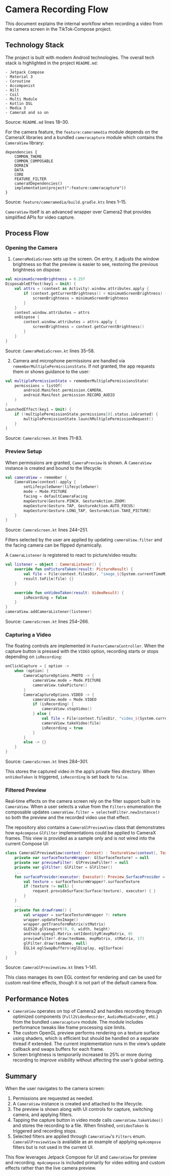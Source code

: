 # Camera Recording Flow

This document explains the internal workflow when recording a video from the camera screen in the TikTok‑Compose project.

## Technology Stack

The project is built with modern Android technologies. The overall tech stack is highlighted in the project `README.md`:

```
- Jetpack Compose
- Material 3
- Coroutine
- Accompanist
- Hilt
- Coil
- Multi Module
- Kotlin DSL
- Media 3
- CameraX and so on
```

Source: `README.md` lines 18–30.

For the camera feature, the `feature:cameramedia` module depends on the CameraX libraries and a bundled `cameracapture` module which contains the `CameraView` library:

```
dependencies {
    COMMON_THEME
    COMMON_COMPOSABLE
    DOMAIN
    DATA
    CORE
    FEATURE_FILTER
    cameraXDependencies()
    implementation(project(":feature:cameracapture"))
}
```

Source: `feature/cameramedia/build.gradle.kts` lines 1–15.

`CameraView` itself is an advanced wrapper over Camera2 that provides simplified APIs for video capture.

## Process Flow

### Opening the Camera

1. `CameraMediaScreen` sets up the screen. On entry, it adjusts the window brightness so that the preview is easier to see, restoring the previous brightness on dispose:

```kotlin
val minimumScreenBrightness = 0.25f
DisposableEffect(key1 = Unit) {
    val attrs = (context as Activity).window.attributes.apply {
        if (context.getCurrentBrightness() < minimumScreenBrightness) {
            screenBrightness = minimumScreenBrightness
        }
    }
    context.window.attributes = attrs
    onDispose {
        context.window.attributes = attrs.apply {
            screenBrightness = context.getCurrentBrightness()
        }
    }
}
```

Source: `CameraMediaScreen.kt` lines 35–58.

2. Camera and microphone permissions are handled via `rememberMultiplePermissionsState`. If not granted, the app requests them or shows guidance to the user:

```kotlin
val multiplePermissionState = rememberMultiplePermissionsState(
    permissions = listOf(
        android.Manifest.permission.CAMERA,
        android.Manifest.permission.RECORD_AUDIO
    )
)
LaunchedEffect(key1 = Unit) {
    if (!multiplePermissionState.permissions[0].status.isGranted) {
        multiplePermissionState.launchMultiplePermissionRequest()
    }
}
```

Source: `CameraScreen.kt` lines 71–83.

### Preview Setup

When permissions are granted, `CameraPreview` is shown. A `CameraView` instance is created and bound to the lifecycle:

```kotlin
val cameraView = remember {
    CameraView(context).apply {
        setLifecycleOwner(lifecycleOwner)
        mode = Mode.PICTURE
        facing = defaultCameraFacing
        mapGesture(Gesture.PINCH, GestureAction.ZOOM)
        mapGesture(Gesture.TAP, GestureAction.AUTO_FOCUS)
        mapGesture(Gesture.LONG_TAP, GestureAction.TAKE_PICTURE)
    }
}
```

Source: `CameraScreen.kt` lines 244–251.

Filters selected by the user are applied by updating `cameraView.filter` and the facing camera can be flipped dynamically.

A `CameraListener` is registered to react to picture/video results:

```kotlin
val listener = object : CameraListener() {
    override fun onPictureTaken(result: PictureResult) {
        val file = File(context.filesDir, "image_${System.currentTimeMillis()}.jpg")
        result.toFile(file) {}
    }

    override fun onVideoTaken(result: VideoResult) {
        isRecording = false
    }
}
cameraView.addCameraListener(listener)
```

Source: `CameraScreen.kt` lines 254–266.

### Capturing a Video

The floating controls are implemented in `FooterCameraController`. When the capture button is pressed with the `VIDEO` option, recording starts or stops depending on `isRecording`:

```kotlin
onClickCapture = { option ->
    when (option) {
        CameraCaptureOptions.PHOTO -> {
            cameraView.mode = Mode.PICTURE
            cameraView.takePicture()
        }
        CameraCaptureOptions.VIDEO -> {
            cameraView.mode = Mode.VIDEO
            if (isRecording) {
                cameraView.stopVideo()
            } else {
                val file = File(context.filesDir, "video_${System.currentTimeMillis()}.mp4")
                cameraView.takeVideo(file)
                isRecording = true
            }
        }
        else -> {}
    }
}
```

Source: `CameraScreen.kt` lines 284–301.

This stores the captured video in the app’s private files directory. When `onVideoTaken` is triggered, `isRecording` is set back to `false`.

### Filtered Preview

Real‑time effects on the camera screen rely on the filter support built in to
`CameraView`.  When a user selects a value from the `Filters` enumeration the
composable updates `cameraView.filter = selectedFilter.newInstance()` so both the
preview and the recorded video use that effect.


The repository also contains a `CameraGlPreviewView` class that demonstrates how
`mp4compose` `GlFilter` implementations could be applied to CameraX frames. This
view is provided as a sample only and is not wired into the current Compose UI:

```kotlin
class CameraGlPreviewView(context: Context) : TextureView(context), TextureView.SurfaceTextureListener {
    private var surfaceTextureWrapper: GlSurfaceTexture? = null
    private var previewFilter: GlPreviewFilter? = null
    private var glFilter: GlFilter = GlFilter()
    ...
    fun surfaceProvider(executor: Executor): Preview.SurfaceProvider = Preview.SurfaceProvider { request ->
        val texture = surfaceTextureWrapper?.surfaceTexture
        if (texture != null) {
            request.provideSurface(Surface(texture), executor) { }
        }
    }
    ...
    private fun drawFrame() {
        val wrapper = surfaceTextureWrapper ?: return
        wrapper.updateTexImage()
        wrapper.getTransformMatrix(stMatrix)
        GLES20.glViewport(0, 0, width, height)
        android.opengl.Matrix.setIdentityM(mvpMatrix, 0)
        previewFilter?.draw(texName, mvpMatrix, stMatrix, 1f)
        glFilter.draw(texName, null)
        EGL14.eglSwapBuffers(eglDisplay, eglSurface)
    }
}
```

Source: `CameraGlPreviewView.kt` lines 1–141.

This class manages its own EGL context for rendering and can be used for custom real‑time effects, though it is not part of the default camera flow.

## Performance Notes

- `CameraView` operates on top of Camera2 and handles recording through optimized components (`Full2VideoRecorder`, `AudioMediaEncoder`, etc.) from the bundled `cameracapture` module. The module includes performance tweaks like frame processing size limits.
- The custom OpenGL preview performs rendering on a texture surface using shaders, which is efficient but should be handled on a separate thread if extended. The current implementation runs in the view’s update callback and swaps buffers for each frame.
- Screen brightness is temporarily increased to 25% or more during recording to improve visibility without affecting the user’s global setting.

## Summary

When the user navigates to the camera screen:
1. Permissions are requested as needed.
2. A `CameraView` instance is created and attached to the lifecycle.
3. The preview is shown along with UI controls for capture, switching camera, and applying filters.
4. Tapping the capture button in video mode calls `cameraView.takeVideo()` and stores the recording to a file. When finished, `onVideoTaken` is triggered and recording stops.
5. Selected filters are applied through `CameraView`'s `Filters` enum. `CameraGlPreviewView` is available as an example of applying `mp4compose` filters but is not used in the current UI.

This flow leverages Jetpack Compose for UI and `CameraView` for preview and recording.  `mp4compose` is included primarily for video editing and custom effects rather than the live camera preview.
